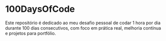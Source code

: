 # 100DaysOfCode
Este repositório é dedicado ao meu desafio pessoal de codar 1 hora por dia durante 100 dias consecutivos, com foco em prática real, melhoria contínua e projetos para portfólio.

